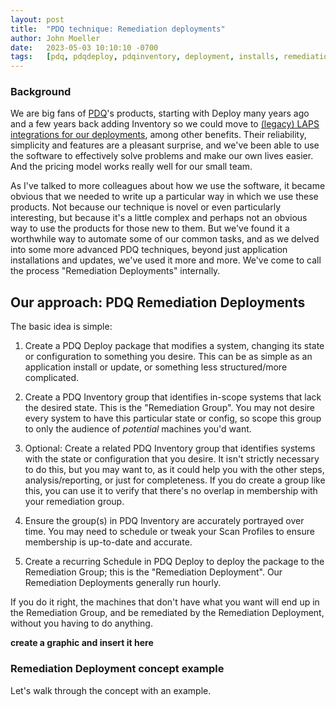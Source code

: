 ```yaml
---
layout: post
title:  "PDQ technique: Remediation deployments"
author: John Moeller
date:   2023-05-03 10:10:10 -0700
tags:   [pdq, pdqdeploy, pdqinventory, deployment, installs, remediation, automation]
---
```


### Background ###

We are big fans of [PDQ](https://www.pdq.com)'s products, starting with Deploy many years ago and a few years back adding Inventory so we could move to [(legacy) LAPS integrations for our deployments](https://help.pdq.com/hc/en-us/articles/115001132352-LAPS-Integration-with-PDQ-Inventory-and-PDQ-Deploy), among other benefits. Their reliability, simplicity and features are a pleasant surprise, and we've been able to use the software to effectively solve problems and make our own lives easier. And the pricing model works really well for our small team. 

As I've talked to more colleagues about how we use the software, it became obvious that we needed to write up a particular way in which we use these products. Not because our technique is novel or even particularly interesting, but because it's a little complex and perhaps not an obvious way to use the products for those new to them. But we've found it a worthwhile way to automate some of our common tasks, and as we delved into some more advanced PDQ techniques, beyond just application installations and updates, we've used it more and more. We've come to call the process "Remediation Deployments" internally. 

## Our approach: PDQ Remediation Deployments ##

The basic idea is simple:

1. Create a PDQ Deploy package that modifies a system, changing its state or configuration to something you desire. This can be as simple as an application install or update, or something less structured/more complicated. 

2. Create a PDQ Inventory group that identifies in-scope systems that lack the desired state. This is the "Remediation Group". You may not desire every system to have this particular state or config, so scope this group to only the audience of *potential* machines you'd want.

3. Optional: Create a related PDQ Inventory group that identifies systems with the state or configuration that you desire. It isn't strictly necessary to do this, but you may want to, as it could help you with the other steps, analysis/reporting, or just for completeness. If you do create a group like this, you can use it to verify that there's no overlap in membership with your remediation group. 

4. Ensure the group(s) in PDQ Inventory are accurately portrayed over time. You may need to schedule or tweak your Scan Profiles to ensure membership is up-to-date and accurate.

5. Create a recurring Schedule in PDQ Deploy to deploy the package to the Remediation Group; this is the "Remediation Deployment". Our Remediation Deployments generally run hourly.

If you do it right, the machines that don't have what you want will end up in the Remediation Group, and be remediated by the Remediation Deployment, without you having to do anything.

**create a graphic and insert it here**

### Remediation Deployment concept example ###

Let's walk through the concept with an example. 







